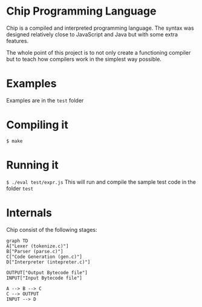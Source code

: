 # Chip Programming Language

Chip is a compiled and interpreted programming language. The syntax was designed relatively close to JavaScript and Java but with some extra features.

The whole point of this project is to not only create a functioning compiler but to teach how compilers work in the simplest way possible.

# Examples
Examples are in the ```test``` folder

# Compiling it

```$ make```

# Running it
```$ ./eval test/expr.js```
This will run and compile the sample test code in the folder ```test```

# Internals
Chip consist of the following stages:
```mermaid
graph TD
A["Lexer (tokenize.c)"]  
B["Parser (parse.c)"]
C["Code Generation (gen.c)"]
D["Interpreter (intepreter.c)"]

OUTPUT["Output Bytecode file"]
INPUT["Input Bytecode file"]

A --> B --> C 
C --> OUTPUT
INPUT --> D